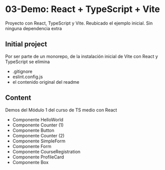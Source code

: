 # 03-Demo: React + TypeScript + Vite

Proyecto con React, TypeScript y Vite.
Reubicado el ejemplo inicial.
Sin ninguna dependencia extra

## Initial project

Por ser parte de un monorepo, de la instalación inicial de Vite con React y TypeScript se elimina

- .gitignore
- eslint.config.js
- el contenido original del readme

## Content

Demos del Módulo 1 del curso de TS medio con React

- Componente HelloWorld
- Componente Counter (1)
- Componente Button
- Componente Counter (2)
- Componente SimpleForm
- Componente Form
- Componente CourseRegistration
- Componente ProfileCard
- Componente Box

